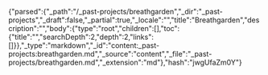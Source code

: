 {"parsed":{"_path":"/_past-projects/breathgarden","_dir":"_past-projects","_draft":false,"_partial":true,"_locale":"","title":"Breathgarden","description":"","body":{"type":"root","children":[],"toc":{"title":"","searchDepth":2,"depth":2,"links":[]}},"_type":"markdown","_id":"content:_past-projects:breathgarden.md","_source":"content","_file":"_past-projects/breathgarden.md","_extension":"md"},"hash":"jwgUfaZm0Y"}